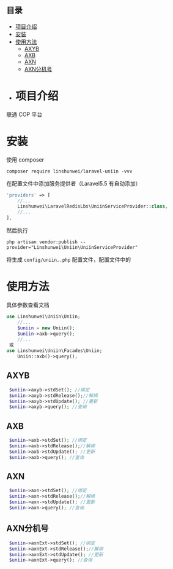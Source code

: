 ## 目录
- [项目介绍](#项目介绍)
- [安装](#安装)
- [使用方法](#使用方法)
  - [AXYB](#AXYB)
  - [AXB](#AXB)
  - [AXN](#AXN)
  - [AXN分机号](#AXN分机号)
- # 项目介绍
联通 COP 平台

# 安装
使用 composer

```shell
composer require linshunwei/laravel-uniin -vvv
```

在配置文件中添加服务提供者（Laravel5.5 有自动添加）
```php
'providers' => [
    //...
    Linshunwei\LaravelRedisLbs\UniinServiceProvider::class,
    //...
],
```


然后执行
```shell
php artisan vendor:publish --provider="Linshunwei\Uniin\UniinServiceProvider"
```
将生成 `config/uniin..php` 配置文件，配置文件中的

# 使用方法
具体参数查看文档
```php
use Linshunwei\Uniin\Uniin;
    //...
    $uniin = new Uniin();
    $uniin->axb->query();
    //...
 或
use Linshunwei\Uniin\Facades\Uniin;
    Uniin::axb()->query();
```

## AXYB
```php
 $uniin->axyb->stdSet(); //绑定
 $uniin->axyb->stdRelease();//解绑
 $uniin->axyb->stdUpdate(); //更新
 $uniin->axyb->query(); //查询
```

## AXB
```php
 $uniin->axb->stdSet(); //绑定
 $uniin->axb->stdRelease();//解绑
 $uniin->axb->stdUpdate(); //更新
 $uniin->axb->query(); //查询
```
## AXN
```php
 $uniin->axn->stdSet(); //绑定
 $uniin->axn->stdRelease();//解绑
 $uniin->axn->stdUpdate(); //更新
 $uniin->axn->query(); //查询
```

## AXN分机号
```php
 $uniin->axnExt->stdSet(); //绑定
 $uniin->axnExt->stdRelease();//解绑
 $uniin->axnExt->stdUpdate(); //更新
 $uniin->axnExt->query(); //查询
```
